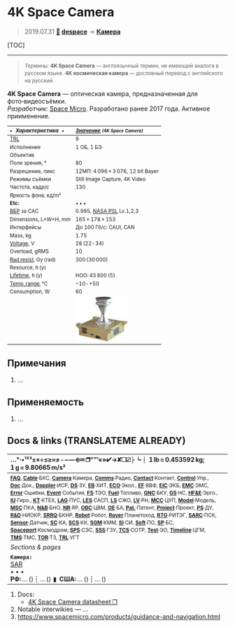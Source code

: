 # 4K Space Camera
> 2019.07.31 **[🚀](../index/index.md) [despace](index.md)** → **[Камера](cam.md)**

[TOC]

---

> <small>*Термины:* **4K Space Camera** — англоязычный термин, не имеющий аналога в русском языке. **4К космическая камера** — дословный перевод с английского на русский.</small>

**4K Space Camera** — оптическая камера, предназначенная для фото‑видеосъёмки.  
*Разработчик:* [Space Micro](space_micro.md). Разработано ранее 2017 года. Активное приименение.

<small>

|*•    Характеристика    •*|*[Значение](si.md) <small>(4K Space Camera)</small>*|
|:--|:--|
|[TRL](trl.md)|9|
|Исполнение|1 ОБ, 1 БЭ|
|Объектив||
|Поле зрения, °|80|
|Разрешение, пикс|12МП: 4 096 × 3 076, 12 bit Bayer|
|Режимы съёмки|Still Image Capture, 4K Video|
|Частота, кадр/с|130|
|Яркость фона, кд/m²||
|**Etc:**|• • •|
|[ВБР](srrq.md) за САС|0.995, [NASA PSL](nasa_psl.md) Lv.1,2,3|
|Dimensions, L×W×H, mm|165 × 178 × 153|
|Интерфейсы|До 100 Гб/с: CAUI, CAN|
|Mass, kg|1.75|
|[Voltage](voltage.md), V|28 (22 ‑ 34)|
|Overload, gRMS|10|
|[Rad.resist](ion_rad.md), Gy (rad)|300 (30 000)|
|Resource, h (y)||
|[Lifetime](lifetime.md), h (y)|НОО: 43 800 (5)|
|[Temp. range](tcs.md), ℃|−10 ‑ +50|
|Consumption, W|60|
||[![](f/cam/nmb/4k_space_camera_pic1_thumb.jpg)](f/cam/nmb/4k_space_camera_pic1.jpg)|

</small>



<p style="page-break-after:always"> </p>

## Примечания
   1. …



## Применяемость
   1. …



<p style="page-break-after:always"> </p>

## Docs & links (TRANSLATEME ALREADY)
|…°·•¹²³±×÷≤≥≈≠ ‑ −— ⎆✉ ❐“”’«»✔→✘☐☑├┕┆ 1 lb = 0.453592 kg; 1 g = 9.80665 m/s²|
|:--|
|<small>**[FAQ](faq.md)**, **[Cable](cable.md)**·БКС, **[Camera](cam.md)**·Камера, **[Comms](comms.md)**·Радио, **[Contact](contact.md)**·Контакт, **[Control](control.md)**·Упр., **[Doc](doc.md)**·Док., **[Doppler](doppler.md)**·ИСР, **[DS](ds.md)**·ЗУ, **[EB](eb.md)**·ХИТ, **[ECO](ecology.md)**·Экол., **[EF](ef.md)**·ВВФ, **[ElC](elc.md)**·ЭКБ, **[EMC](emc.md)**·ЭМС, **[Error](error.md)**·Ошибки, **[Event](event.md)**·События, **[FS](fs.md)**·ТЭО, **[Fuel](fuel.md)**·Топливо, **[GNC](gnc.md)**·БКУ, **[GS](scs.md)**·НС, **[HF&E](hfe.md)**·Эрго., **[IU](iu.md)**·Гиро., **[KT](kt.md)**·КТЕХ, **[LAG](lag.md)**·ПУC, **[LES](les.md)**·САСП, **[LS](ls.md)**·СЖО, **[LV](lv.md)**·РН, **[MCC](mcc.md)**·ЦУП, **[Model](model.md)**·Модель, **[MSC](sc.md)**·ПКА, **[N&B](nnb.md)**·БНО, **[NR](nr.md)**·ЯР, **[OBC](obc.md)**·ЦВМ, **[OE](oe.md)**·БА, **[Pat.](патент.md)**·Патент, **[Project](project.md)**·Проект, **[PS](ps.md)**·ДУ, **[R&D](rnd.md)**·НИОКР, **[SRRQ](srrq.md)**·БКНР, **[Robot](robotics.md)**·Робот, **[Rover](rover.md)**·Планетоход, **[RTG](rtg.md)**·РИТЭГ, **[SARC](sarc.md)**·ПСК, **[Sensor](sensor.md)**·Датчик, **[SC](sc.md)**·КА, **[SCS](scs.md)**·КК, **[SGM](sgm.md)**·КММ, **[SI](si.md)**·СИ, **[Soft](soft.md)**·ПО, **[SP](sp.md)**·БС, **[Spaceport](spaceport.md)**·Космодром, **[SPS](sps.md)**·СЭС, **[SSS](sss.md)**·ГЗУ, **[TCS](tcs.md)**·СОТР, **[Test](test.md)**·ЭО, **[Timeline](timeline.md)**·ЦГМ, **[TMS](tms.md)**·ТМС, **[TOR](tor.md)**·ТЗ, **[TRL](trl.md)**·УГТ</small>|
|*Sections & pages*|
|**`Камера:`**<br> [SAR](sar.md) <br>• • •<br> **РФ:** … () ┊ … ()  ▮  **США:** … () ┊ … ()|

   1. Docs:
      - [4K Space Camera datasheet ❐](f/cam/nmb/4k_space_camera_datasheet.pdf)
   1. Notable interwikies — …
   1. <https://www.spacemicro.com/products/guidance-and-navigation.html>

